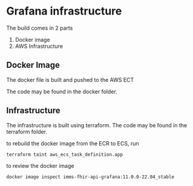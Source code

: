 # Grafana infrastructure

The build comes in 2 parts
1. Docker image
2. AWS Infrastructure

## Docker Image

The docker file is built and pushed to the AWS ECT

The code may be found in the docker folder.

## Infrastructure

The infrastructure is built using terraform. The code may be found in the terraform folder.

to rebuild the docker image from the ECR to ECS, run
```
terraform taint aws_ecs_task_definition.app
```

to review the docker image
```
docker image inspect imms-fhir-api-grafana:11.0.0-22.04_stable
```
